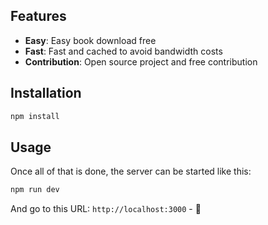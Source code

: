 ## Features

* **Easy**: Easy book download free
* **Fast**: Fast and cached to avoid bandwidth costs
* **Contribution**: Open source project and free contribution

## Installation

```bash
npm install
```

## Usage

Once all of that is done, the server can be started like this:

```bash
npm run dev
```

And go to this URL: `http://localhost:3000` - 🎉

